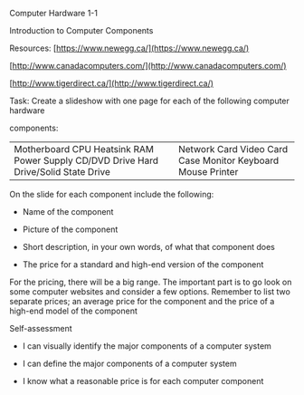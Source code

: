 Computer Hardware 1-1

Introduction to Computer Components

Resources: [https://www.newegg.ca/](https://www.newegg.ca/)

 [http://www.canadacomputers.com/](http://www.canadacomputers.com/)

 [http://www.tigerdirect.ca/](http://www.tigerdirect.ca/)

Task: Create a slideshow with one page for each of the following computer hardware 

components:

<table>
  <tr>
    <td>Motherboard
CPU
Heatsink
RAM
Power Supply
CD/DVD Drive
Hard Drive/Solid State Drive</td>
    <td>Network Card
Video Card
Case
Monitor
Keyboard
Mouse
Printer</td>
  </tr>
</table>


On the slide for each component include the following:

* Name of the component

* Picture of the component

* Short description, in your own words, of what that component does

* The price for a standard and high-end version of the component

For the pricing, there will be a big range. The important part is to go look on some computer websites and consider a few options. Remember to list two separate prices; an average price for the component and the price of a high-end model of the component

Self-assessment

* I can visually identify the major components of a computer system 

* I can define the major components of a computer system

* I know what a reasonable price is for each computer component

